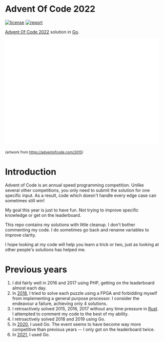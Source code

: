 # Advent Of Code 2022
[![license](http://img.shields.io/badge/license-apache_2.0-blue.svg?style=flat)](https://raw.githubusercontent.com/alokmenghrajani/adventofcode2022/master/LICENSE) [![report](https://goreportcard.com/badge/github.com/alokmenghrajani/adventofcode2022)](https://goreportcard.com/report/github.com/alokmenghrajani/adventofcode2022)

[Advent Of Code 2022](https://adventofcode.com/2022) solution in [Go](https://golang.org/).

<img src="tree.svg">

<small>(artwork from https://adventofcode.com/2015)</small>

# Introduction
Advent of Code is an annual speed programming competition. Unlike several other
competitions, you only need to submit the solution for one specific input. As a
result, code which doesn't handle every edge case can sometimes still win!

My goal this year is just to have fun. Not trying to improve specific knowledge or get on the leaderboard.

This repo contains my solutions with little cleanup. I don't bother commenting my code. I do sometimes go back and
rename variables to improve clarity.

I hope looking at my code will help you learn a trick or two, just as looking at other people's solutions has helped
me.

# Previous years

1. I did fairly well in 2016 and 2017 using PHP, getting on the leaderboard almost each day.
2. In [2018](https://github.com/alokmenghrajani/adventofcode2018), I tried to solve each puzzle using a FPGA and forbidding myself from implementing a general purpose
   processor. I consider the endeavour a failure, achieving only 4 solutions.
3. I retroactively solved 2015, 2016, 2017 without any time pressure in [Rust](https://github.com/alokmenghrajani/adventofcode). I attempted to comment my code to the best of my ability.
4. I retroactively solved 2018 and 2019 using Go.
5. In [2020](https://github.com/alokmenghrajani/adventofcode2020), I used Go. The event seems to have become way more competitive than previous years -- I only got on the leaderboard twice.
6. In [2021](https://github.com/alokmenghrajani/adventofcode2021/), I used Go.
